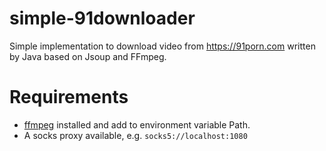 # simple-91downloader
Simple implementation to download video from https://91porn.com written by Java based on Jsoup and FFmpeg.

# Requirements

- [ffmpeg](https://www.ffmpeg.org/download.html) installed and add to environment variable Path.
- A socks proxy available, e.g. `socks5://localhost:1080`
